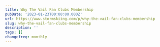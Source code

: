 ```yaml
---
title: Why The Vail Fan Clubs Membership
pubDate: '2023-01-23T00:00:00.000Z'
url: https://www.stormskiing.com/p/why-the-vail-fan-clubs-membership
slug: why-the-vail-fan-clubs-membership
description: ''
tags: []
changefreq: monthly
---
```


<!-- Add post content below -->
